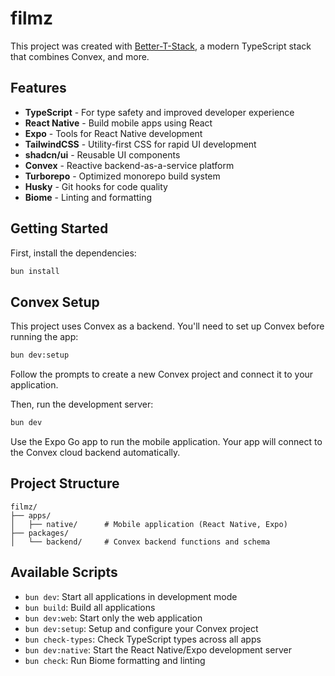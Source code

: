# filmz

This project was created with [Better-T-Stack](https://github.com/AmanVarshney01/create-better-t-stack), a modern TypeScript stack that combines Convex, and more.

## Features

- **TypeScript** - For type safety and improved developer experience
- **React Native** - Build mobile apps using React
- **Expo** - Tools for React Native development
- **TailwindCSS** - Utility-first CSS for rapid UI development
- **shadcn/ui** - Reusable UI components
- **Convex** - Reactive backend-as-a-service platform
- **Turborepo** - Optimized monorepo build system
- **Husky** - Git hooks for code quality
- **Biome** - Linting and formatting

## Getting Started

First, install the dependencies:

```bash
bun install
```

## Convex Setup

This project uses Convex as a backend. You'll need to set up Convex before running the app:

```bash
bun dev:setup
```

Follow the prompts to create a new Convex project and connect it to your application.

Then, run the development server:

```bash
bun dev
```

Use the Expo Go app to run the mobile application.
Your app will connect to the Convex cloud backend automatically.



## Project Structure

```
filmz/
├── apps/
│   ├── native/      # Mobile application (React Native, Expo)
├── packages/
│   └── backend/     # Convex backend functions and schema
```

## Available Scripts

- `bun dev`: Start all applications in development mode
- `bun build`: Build all applications
- `bun dev:web`: Start only the web application
- `bun dev:setup`: Setup and configure your Convex project
- `bun check-types`: Check TypeScript types across all apps
- `bun dev:native`: Start the React Native/Expo development server
- `bun check`: Run Biome formatting and linting
